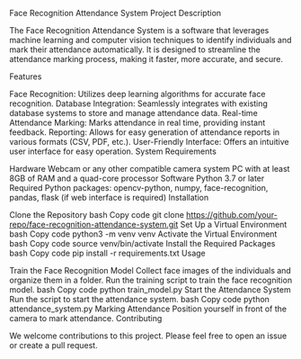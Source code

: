 Face Recognition Attendance System
Project Description

The Face Recognition Attendance System is a software that leverages machine learning and computer vision techniques to identify individuals and mark their attendance automatically. It is designed to streamline the attendance marking process, making it faster, more accurate, and secure.

Features

Face Recognition: Utilizes deep learning algorithms for accurate face recognition.
Database Integration: Seamlessly integrates with existing database systems to store and manage attendance data.
Real-time Attendance Marking: Marks attendance in real time, providing instant feedback.
Reporting: Allows for easy generation of attendance reports in various formats (CSV, PDF, etc.).
User-Friendly Interface: Offers an intuitive user interface for easy operation.
System Requirements

Hardware
Webcam or any other compatible camera system
PC with at least 8GB of RAM and a quad-core processor
Software
Python 3.7 or later
Required Python packages: opencv-python, numpy, face-recognition, pandas, flask (if web interface is required)
Installation

Clone the Repository
bash
Copy code
git clone https://github.com/your-repo/face-recognition-attendance-system.git
Set Up a Virtual Environment
bash
Copy code
python3 -m venv venv
Activate the Virtual Environment
bash
Copy code
source venv/bin/activate
Install the Required Packages
bash
Copy code
pip install -r requirements.txt
Usage

Train the Face Recognition Model
Collect face images of the individuals and organize them in a folder.
Run the training script to train the face recognition model.
bash
Copy code
python train_model.py
Start the Attendance System
Run the script to start the attendance system.
bash
Copy code
python attendance_system.py
Marking Attendance
Position yourself in front of the camera to mark attendance.
Contributing

We welcome contributions to this project. Please feel free to open an issue or create a pull request.


